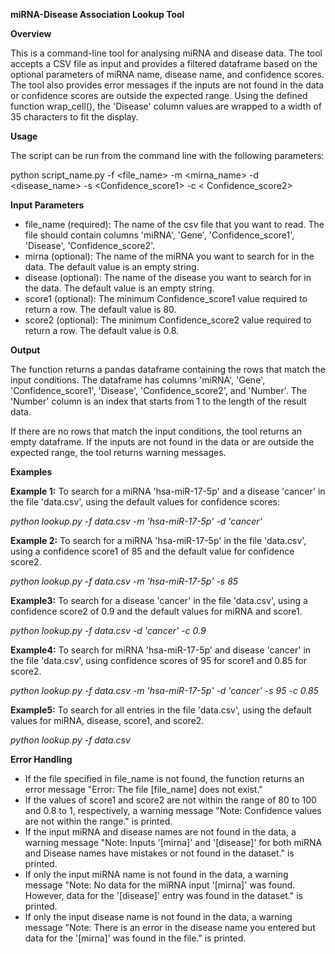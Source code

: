 **miRNA-Disease Association Lookup Tool**

**Overview**

This is a command-line tool for analysing miRNA and disease data. The tool accepts a CSV file as input and provides a filtered dataframe based on the optional parameters of miRNA name, disease name, and confidence scores. The tool also provides error messages if the inputs are not found in the data or confidence scores are outside the expected range. Using the defined function wrap_cell(), the 'Disease' column values are wrapped to a width of 35 characters to fit the display.

**Usage**

The script can be run from the command line with the following parameters:

python script_name.py -f \<file_name\> -m \<mirna_name\> -d \<disease_name\> -s \<Confidence_score1\> -c \< Confidence_score2\>

**Input Parameters**

-   file_name (required): The name of the csv file that you want to read. The file should contain columns 'miRNA', 'Gene', 'Confidence_score1', 'Disease', 'Confidence_score2'.
-   mirna (optional): The name of the miRNA you want to search for in the data. The default value is an empty string.
-   disease (optional): The name of the disease you want to search for in the data. The default value is an empty string.
-   score1 (optional): The minimum Confidence_score1 value required to return a row. The default value is 80.
-   score2 (optional): The minimum Confidence_score2 value required to return a row. The default value is 0.8.

**Output**

The function returns a pandas dataframe containing the rows that match the input conditions. The dataframe has columns 'miRNA', 'Gene', 'Confidence_score1', 'Disease', 'Confidence_score2', and 'Number'. The 'Number' column is an index that starts from 1 to the length of the result data.

If there are no rows that match the input conditions, the tool returns an empty dataframe. If the inputs are not found in the data or are outside the expected range, the tool returns warning messages.

**Examples**

**Example 1:** To search for a miRNA 'hsa-miR-17-5p' and a disease 'cancer' in the file 'data.csv', using the default values for confidence scores:

*python lookup.py -f data.csv -m 'hsa-miR-17-5p' -d 'cancer'*

**Example 2:** To search for a miRNA 'hsa-miR-17-5p' in the file 'data.csv', using a confidence score1 of 85 and the default value for confidence score2.

*python lookup.py -f data.csv -m 'hsa-miR-17-5p' -s 85*

**Example3:** To search for a disease 'cancer' in the file 'data.csv', using a confidence score2 of 0.9 and the default values for miRNA and score1.

*python lookup.py -f data.csv -d 'cancer' -c 0.9*

**Example4:** To search for miRNA 'hsa-miR-17-5p' and disease 'cancer' in the file 'data.csv', using confidence scores of 95 for score1 and 0.85 for score2.

*python lookup.py -f data.csv -m 'hsa-miR-17-5p' -d 'cancer' -s 95 -c 0.85*

**Example5:** To search for all entries in the file 'data.csv', using the default values for miRNA, disease, score1, and score2.

*python lookup.py -f data.csv*

**Error Handling**

-   If the file specified in file_name is not found, the function returns an error message "Error: The file [file_name] does not exist."
-   If the values of score1 and score2 are not within the range of 80 to 100 and 0.8 to 1, respectively, a warning message "Note: Confidence values are not within the range." is printed.
-   If the input miRNA and disease names are not found in the data, a warning message "Note: Inputs '[mirna]' and '[disease]' for both miRNA and Disease names have mistakes or not found in the dataset." is printed.
-   If only the input miRNA name is not found in the data, a warning message "Note: No data for the miRNA input '[mirna]' was found. However, data for the '[disease]' entry was found in the dataset." is printed.
-   If only the input disease name is not found in the data, a warning message "Note: There is an error in the disease name you entered but data for the '[mirna]' was found in the file." is printed.
